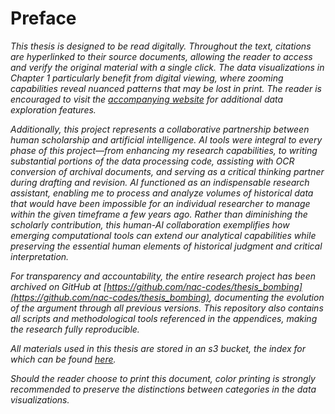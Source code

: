 # Preface

*This thesis is designed to be read digitally. Throughout the text, citations are hyperlinked to their source documents, allowing the reader to access and verify the original material with a single click. The data visualizations in Chapter 1 particularly benefit from digital viewing, where zooming capabilities reveal nuanced patterns that may be lost in print. The reader is encouraged to visit the [accompanying website](https://strategic-bombing-data.streamlit.app/) for additional data exploration features.*

*Additionally, this project represents a collaborative partnership between human scholarship and artificial intelligence. AI tools were integral to every phase of this project—from enhancing my research capabilities, to writing substantial portions of the data processing code, assisting with OCR conversion of archival documents, and serving as a critical thinking partner during drafting and revision. AI functioned as an indispensable research assistant, enabling me to process and analyze volumes of historical data that would have been impossible for an individual researcher to manage within the given timeframe a few years ago. Rather than diminishing the scholarly contribution, this human-AI collaboration exemplifies how emerging computational tools can extend our analytical capabilities while preserving the essential human elements of historical judgment and critical interpretation.*

*For transparency and accountability, the entire research project has been archived on GitHub at [https://github.com/nac-codes/thesis_bombing](https://github.com/nac-codes/thesis_bombing), documenting the evolution of the argument through all previous versions. This repository also contains all scripts and methodological tools referenced in the appendices, making the research fully reproducible.*

*All materials used in this thesis are stored in an s3 bucket, the index for which can be found [here](https://raw.githubusercontent.com/nac-codes/thesis_bombing/refs/heads/master/s3_bucket_index.md).*

*Should the reader choose to print this document, color printing is strongly recommended to preserve the distinctions between categories in the data visualizations.*
